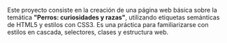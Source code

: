 Este proyecto consiste en la creación de una página web básica sobre la temática **"Perros: curiosidades y razas"**, utilizando etiquetas semánticas de HTML5 y estilos con CSS3. Es una práctica para familiarizarse con estilos en cascada, selectores, clases y estructura web.
